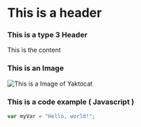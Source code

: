 # This is a header
### This is a type 3 Header
This is the content

### This is an Image
![This is a Image of Yaktocat](https://octodex.github.com/images/yaktocat.png)

### This is a code example ( Javascript )
``` javascript
var myVar = "Hello, world!";
```
